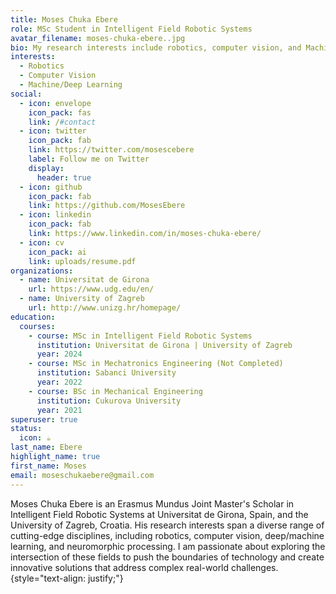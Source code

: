 ```yaml
---
title: Moses Chuka Ebere
role: MSc Student in Intelligent Field Robotic Systems
avatar_filename: moses-chuka-ebere..jpg
bio: My research interests include robotics, computer vision, and Machine/Deep Learning.
interests:
  - Robotics
  - Computer Vision
  - Machine/Deep Learning
social:
  - icon: envelope
    icon_pack: fas
    link: /#contact
  - icon: twitter
    icon_pack: fab
    link: https://twitter.com/mosescebere
    label: Follow me on Twitter
    display:
      header: true
  - icon: github
    icon_pack: fab
    link: https://github.com/MosesEbere
  - icon: linkedin
    icon_pack: fab
    link: https://www.linkedin.com/in/moses-chuka-ebere/
  - icon: cv
    icon_pack: ai
    link: uploads/resume.pdf
organizations:
  - name: Universitat de Girona
    url: https://www.udg.edu/en/
  - name: University of Zagreb
    url: http://www.unizg.hr/homepage/
education:
  courses:
    - course: MSc in Intelligent Field Robotic Systems
      institution: Universitat de Girona | University of Zagreb
      year: 2024
    - course: MSc in Mechatronics Engineering (Not Completed)
      institution: Sabanci University
      year: 2022
    - course: BSc in Mechanical Engineering
      institution: Cukurova University
      year: 2021
superuser: true
status:
  icon: ☕️
last_name: Ebere
highlight_name: true
first_name: Moses
email: moseschukaebere@gmail.com
---
```


Moses Chuka Ebere is an Erasmus Mundus Joint Master's Scholar in Intelligent Field Robotic Systems at Universitat de Girona, Spain, and the University of Zagreb, Croatia. His research interests span a diverse range of cutting-edge disciplines, including robotics, computer vision, deep/machine learning, and neuromorphic processing. I am passionate about exploring the intersection of these fields to push the boundaries of technology and create innovative solutions that address complex real-world challenges. 
{style="text-align: justify;"}
